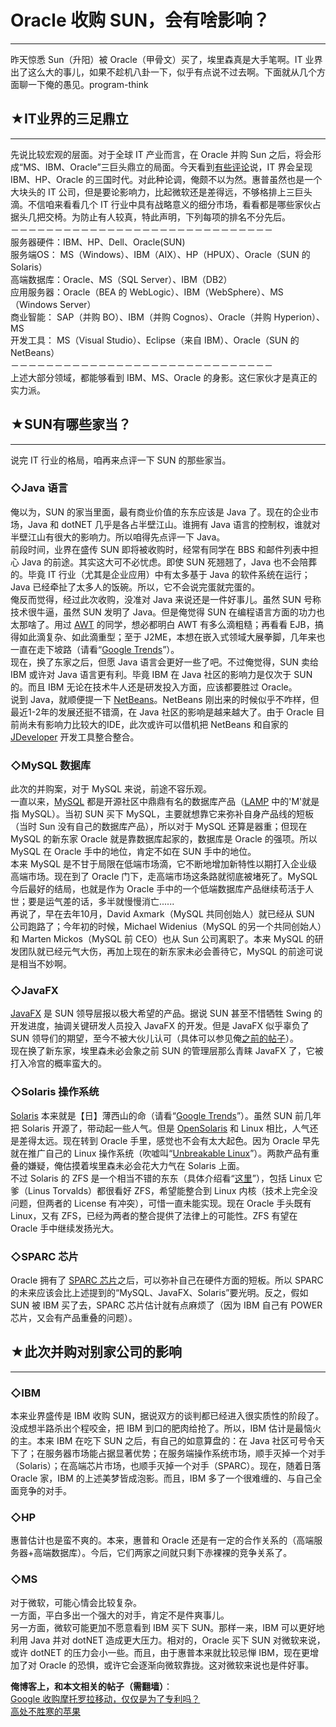 # Oracle 收购 SUN，会有啥影响？ 

-----

 昨天惊悉 Sun（升阳）被 Oracle（甲骨文）买了，埃里森真是大手笔啊。IT 业界出了这么大的事儿，如果不趁机八卦一下，似乎有点说不过去啊。下面就从几个方面聊一下俺的愚见。program-think  
   
 ## ★IT业界的三足鼎立
----------

  
 先说比较宏观的层面。对于全球 IT 产业而言，在 Oracle 并购 Sun 之后，将会形成“MS、IBM、Oracle”三巨头鼎立的局面。今天看到[有些评论](http://it.sohu.com/20090421/n263513308.shtml)说，IT 界会呈现 IBM、HP、Oracle 的三国时代。对此种论调，俺颇不以为然。惠普虽然也是一个大块头的 IT 公司，但是要论影响力，比起微软还是差得远，不够格排上三巨头滴。不信咱来看看几个 IT 行业中具有战略意义的细分市场，看看都是哪些家伙占据头几把交椅。为防止有人较真，特此声明，下列每项的排名不分先后。  
 －－－－－－－－－－－－－－－－－－－－－－－－－－－－－－  
 服务器硬件：IBM、HP、Dell、Oracle(SUN)  
 服务端OS： MS（Windows）、IBM（AIX）、HP（HPUX）、Oracle（SUN 的 Solaris）  
 高端数据库：Oracle、MS（SQL Server）、IBM（DB2）  
 应用服务器：Oracle（BEA 的 WebLogic）、IBM（WebSphere）、MS（Windows Server）  
 商业智能： SAP（并购 BO）、IBM（并购 Cognos）、Oracle（并购 Hyperion）、MS  
 开发工具： MS（Visual Studio）、Eclipse（来自 IBM）、Oracle（SUN 的 NetBeans）  
 －－－－－－－－－－－－－－－－－－－－－－－－－－－－－－  
 上述大部分领域，都能够看到 IBM、MS、Oracle 的身影。这仨家伙才是真正的实力派。  
   
   
 ## ★SUN有哪些家当？
----------

  
 说完 IT 行业的格局，咱再来点评一下 SUN 的那些家当。  
   
 ### ◇Java 语言

  
 俺以为，SUN 的家当里面，最有商业价值的东东应该是 Java 了。现在的企业市场，Java 和 dotNET 几乎是各占半壁江山。谁拥有 Java 语言的控制权，谁就对半壁江山有很大的影响力。所以咱得先点评一下 Java。  
 前段时间，业界在盛传 SUN 即将被收购时，经常有同学在 BBS 和邮件列表中担心 Java 的前途。其实这大可不必忧虑。即使 SUN 死翘翘了，Java 也不会陪葬的。毕竟 IT 行业（尤其是企业应用）中有太多基于 Java 的软件系统在运行；Java 已经牵扯了太多人的饭碗。所以，它不会说完蛋就完蛋的。  
 俺反而觉得，经过此次收购，没准对 Java 来说还是一件好事儿。虽然 SUN 号称技术很牛逼，虽然 SUN 发明了 Java。但是俺觉得 SUN 在编程语言方面的功力也太那啥了。用过 [AWT](https://en.wikipedia.org/wiki/Abstract_Window_Toolkit) 的同学，想必都明白 AWT 有多么滴粗糙；再看看 EJB，搞得如此滴复杂、如此滴重型；至于 J2ME，本想在嵌入式领域大展拳脚，几年来也一直在走下坡路（请看“[Google Trends](https://www.google.com/trends?q=j2me)”）。  
 现在，换了东家之后，但愿 Java 语言会更好一些了吧。不过俺觉得，SUN 卖给 IBM 或许对 Java 语言更有利。毕竟 IBM 在 Java 社区的影响力是仅次于 SUN 的。而且 IBM 无论在技术牛人还是研发投入方面，应该都要胜过 Oracle。  
 说到 Java，就顺便提一下 [NetBeans](https://en.wikipedia.org/wiki/NetBeans)。NetBeans 刚出来的时候似乎不咋样，但最近1-2年的发展还挺不错滴，在 Java 社区的影响是越来越大了。由于 Oracle 目前尚未有影响力比较大的IDE，此次或许可以借机把 NetBeans 和自家的 [JDeveloper](https://en.wikipedia.org/wiki/JDeveloper) 开发工具整合整合。  
   
 ### ◇MySQL 数据库

  
 此次的并购案，对于 MySQL 来说，前途不容乐观。  
 一直以来，[MySQL](https://en.wikipedia.org/wiki/MySQL) 都是开源社区中鼎鼎有名的数据库产品（[LAMP](https://en.wikipedia.org/wiki/LAMP_%28software_bundle%29) 中的'M'就是指 MySQL）。当初 SUN 买下 MySQL，主要就想靠它来弥补自身产品线的短板（当时 Sun 没有自己的数据库产品），所以对于 MySQL 还算是器重；但现在 MySQL 的新东家 Oracle 就是靠数据库起家的，数据库是 Oracle 的强项。所以 MySQL 在 Oracle 手中的地位，肯定不如在 SUN 手中的地位。  
 本来 MySQL 是不甘于局限在低端市场滴，它不断地增加新特性以期打入企业级高端市场。现在到了 Oracle 门下，走高端市场这条路就彻底被堵死了。MySQL 今后最好的结局，也就是作为 Oracle 手中的一个低端数据库产品继续苟活于人世；要是运气差的话，多半就慢慢消亡......  
 再说了，早在去年10月，David Axmark（MySQL 共同创始人）就已经从 SUN 公司跑路了；今年初的时候，Michael Widenius（MySQL 的另一个共同创始人）和 Marten Mickos（MySQL 前 CEO）也从 Sun 公司离职了。本来 MySQL 的研发团队就已经元气大伤，再加上现在的新东家未必会善待它，MySQL 的前途可说是相当不妙啊。  
   
 ### ◇JavaFX

  
 [JavaFX](https://en.wikipedia.org/wiki/JavaFX) 是 SUN 领导层报以极大希望的产品。据说 SUN 甚至不惜牺牲 Swing 的开发进度，抽调关键研发人员投入 JavaFX 的开发。但是 JavaFX 似乎辜负了 SUN 领导们的期望，至今不被大伙儿认可（具体可以参见俺[之前的帖子](https://program-think.blogspot.com/2009/02/ria-review-flash-silverlight-javafx.html)）。  
 现在换了新东家，埃里森未必会象之前 SUN 的管理层那么青睐 JavaFX 了，它被打入冷宫的概率蛮大的。  
   
 ### ◇Solaris 操作系统

  
 [Solaris](https://en.wikipedia.org/wiki/Solaris_%28operating_system%29) 本来就是【日】薄西山的命（请看“[Google Trends](https://www.google.com/trends?q=solaris)”）。虽然 SUN 前几年把 Solaris 开源了，带动起一些人气。但是 [OpenSolaris](https://en.wikipedia.org/wiki/OpenSolaris) 和 Linux 相比，人气还是差得太远。现在转到 Oracle 手里，感觉也不会有太大起色。因为 Oracle 早先就在推广自己的 Linux 操作系统（吹嘘叫“[Unbreakable Linux](http://www.oracle.com/technologies/linux/)”）。两款产品有重叠的嫌疑，俺估摸着埃里森未必会花大力气在 Solaris 上面。  
 不过 Solaris 的 ZFS 是一个相当不错的东东（具体介绍看“[这里](https://en.wikipedia.org/wiki/ZFS)”），包括 Linux 它爹（Linus Torvalds）都很看好 ZFS，希望能整合到 Linux 内核（技术上完全没问题，但两者的 License 有冲突），可惜一直未能实现。现在 Oracle 手头既有 Linux，又有 ZFS，已经为两者的整合提供了法律上的可能性。ZFS 有望在 Oracle 手中继续发扬光大。  
   
 ### ◇SPARC 芯片

  
 Oracle 拥有了 [SPARC 芯片](https://en.wikipedia.org/wiki/SPARC)之后，可以弥补自己在硬件方面的短板。所以 SPARC 的未来应该会比上述提到的“MySQL、JavaFX、Solaris”要光明。反之，假如 SUN 被 IBM 买了去，SPARC 芯片估计就有点麻烦了（因为 IBM 自己有 POWER 芯片，又会有产品重叠的问题）。  
   
   
 ## ★此次并购对别家公司的影响
-------------

  
 ### ◇IBM

  
 本来业界盛传是 IBM 收购 SUN，据说双方的谈判都已经进入很实质性的阶段了。没成想半路杀出个程咬金，把 IBM 到口的肥肉给抢了。所以，IBM 估计是最恼火的主。本来 IBM 在吃下 SUN 之后，有自己的如意算盘的：在 Java 社区可号令天下了；在服务器市场能占据显著优势；在服务端操作系统市场，顺手灭掉一个对手（Solaris）；在高端芯片市场，也顺手灭掉一个对手（SPARC）。现在，随着日落 Oracle 家，IBM 的上述美梦皆成泡影。而且，IBM 多了一个很难缠的、与自己全面竞争的对手。  
   
 ### ◇HP

  
 惠普估计也是蛮不爽的。本来，惠普和 Oracle 还是有一定的合作关系的（高端服务器+高端数据库）。今后，它们两家之间就只剩下赤裸裸的竞争关系了。  
   
 ### ◇MS

  
 对于微软，可能心情会比较复杂。  
 一方面，平白多出一个强大的对手，肯定不是件爽事儿。  
 另一方面，微软可能更加不愿意看到 IBM 买下 SUN。那样一来，IBM 可以更好地利用 Java 并对 dotNET 造成更大压力。相对的，Oracle 买下 SUN 对微软来说，或许 dotNET 的压力会小一些。而且，由于惠普本来就比较忌惮 IBM，现在更增加了对 Oracle 的恐惧，或许它会逐渐向微软靠拢。这对微软来说也是件好事。  
   
   
 **俺博客上，和本文相关的帖子（需翻墙）**：  
 [Google 收购摩托罗拉移动，仅仅是为了专利吗？](https://program-think.blogspot.com/2011/08/google-acquire-motorola.html)  
 [高处不胜寒的苹果](https://program-think.blogspot.com/2010/05/apple-market-value.html) 